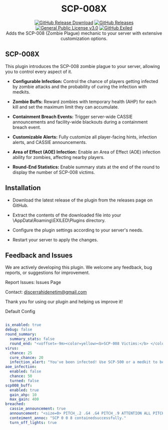 <h1 align="center">SCP-008X</h1>
<div align="center">
<a href="https://github.com/MS-crew/SCP008X/releases"><img src="https://img.shields.io/github/downloads/MS-crew/SCP008X/total?style=for-the-badge&logo=githubactions&label=Downloads" alt="GitHub Release Download"></a> <a href="https://github.com/MS-crew/SCP008X/releases"><img src="https://img.shields.io/badge/Build-1.2.0-brightgreen?style=for-the-badge&logo=gitbook" alt="GitHub Releases"></a>
<a href="https://github.com/MS-crew/SCP008X/blob/master/LICENSE">
<img src="https://img.shields.io/badge/Licence-GPL_3.0-blue?style=for-the-badge&logo=gitbook" alt="General Public License v3.0"></a>
<a href="https://github.com/ExMod-Team/EXILED"><img src="https://img.shields.io/badge/Exiled-9.0.0-greeen?style=for-the-badge&logo=gitbook" alt="GitHub Exiled"></a>
</div>

<div align="center">
Adds the SCP-008 (Zombie Plague) mechanic to your server with extensive customization options.</div>

## SCP-008X
This plugin introduces the SCP-008 zombie plague to your server, allowing you to control every aspect of it.

- **Configurable Infection:** Control the chance of players getting infected by zombie attacks and the probability of curing the infection with medkits.

- **Zombie Buffs:** Reward zombies with temporary health (AHP) for each kill and set the maximum limit they can accumulate.

- **Containment Breach Events:** Trigger server-wide CASSIE announcements and facility-wide blackouts during a containment breach event.

- **Customizable Alerts:** Fully customize all player-facing hints, infection alerts, and CASSIE announcements.

- **Area of Effect (AOE) Infection:** Enable an Area of Effect (AOE) infection ability for zombies, affecting nearby players.

- **Round-End Statistics:** Enable summary stats at the end of the round to display the number of SCP-008 victims.

## Installation
- Download the latest release of the plugin from the releases page on GitHub.

- Extract the contents of the downloaded file into your \AppData\Roaming\EXILED\Plugins directory.

- Configure the plugin settings according to your server's needs.

- Restart your server to apply the changes.

## Feedback and Issues
We are actively developing this plugin. We welcome any feedback, bug reports, or suggestions for improvement.

Report Issues: Issues Page

Contact: discerrahidenetim@gmail.com

Thank you for using our plugin and helping us improve it!

Default Config
```yml

is_enabled: true
debug: false
round_summary:
  summary_stats: false
  round_end: "<voffset=-9m><color=yellow><b>SCP-008 Victims:</b> </color> <color=red> {0}/{1} </color></voffset>"
virus:
  chance: 25
  cure_chance: 20
  infection_alert: "You've been infected! Use SCP-500 or a medkit to be cured!"
aoe_infection:
  enabled: false
  chance: 50
  turned: false
scp008_buff:
  enabled: true
  gain_ahp: 10
  max_gain: 400
breached:
  cassie_announcement: true
  announcement: "<size=0> PITCH_.2 .G4 .G4 PITCH_.9 ATTENTION ALL PITCH_.6 PERSONNEL .G2 PITCH_.8 JAM027_4 . PITCH_.15 .G4 .G4 PITCH9999</size><color=#d64542>Attention, <color=#f5e042>all personnel...<split><size=0> PITCH_.9 SCP 008 PITCH_.7 CONTEİMENT PITCH_.85 BREACH PITCH_.8 DAMAGED PITCH_.2 .G4 .G4 PITCH9999</size><color=#d67d42>SCP 008 <color=#f5e042>Conteiment breach <color=#d67d42>violidation. <split><size=0> PITCH_.8 THE FACILITY PITCH_.9 IS GOING TO  PITCH_.85 A QUARANTINE PITCH_.15 .G4 .G4 PITCH_9999</size><color=#d64542><color=#f5e042>Please all personel follow the protocols until . <color=#d67d42>THE MTF UNİT <color=#000000>arrives in the facility."
  conteiment_annoc: "SCP 0 0 8 containedsuccessfully."
  turn_off_lights: true
